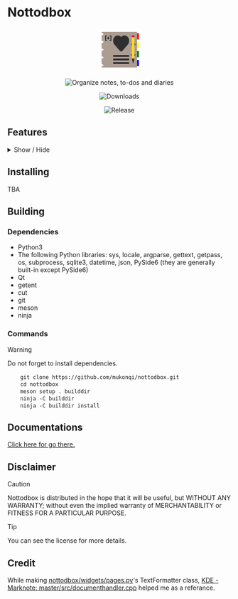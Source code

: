 # Nottodbox

<p align="center"><img src="./data/io.github.mukonqi.nottodbox.png" alt="Icon of Nottodbox"></img></a></p>
<p align="center"><img src="https://img.shields.io/badge/Organize_notes,_to--dos_and_diaries-376296" alt="Organize notes, to-dos and diaries"></img></p>
<p align="center"><img src="https://img.shields.io/github/downloads/mukonqi/nottodbox/total?label=Downloads" alt="Downloads"></img></p>
<p align="center"><img src="https://img.shields.io/github/v/release/mukonqi/nottodbox?label=Release" alt="Release"></p>


## Features
<details>
<summary>Show / Hide</summary>

### Sidebar
> Quickly navigate document pages.
- A entry for searching in lists
- A list for open pages (when double-clicked it opens or focuses selected)
- A list for history (when double-clicked it opens or focuses selected)
- Deleting a item from history
- Clearing history
- Remember's it's status (visible / invisible), area in window (left / right), mode (fixed / floating)

### Home
> See some important things in startup.
- A shortcut for keeping today's diary and focusing to it (optional)
- Listing to-dos
- Listing notes

### Notes
> Take notes.
- Two labels for showing selected notebook and note
- A entry for searching in list
- Listing notes
- When a notebook selected:
    - Creating note
    - Creating notebook
    - Resetting
    - Renaming
    - Resetting 
    - Deleting
    - Deleting all
    - Setting background color
    - Setting text color
- When a note selected:
    - Creating note
    - Creating notebook
    - Opening
    - Showing backup (manuel saves updates backups but auto-saves not)
    - Restoring content via backup (old content will be new backup)
    - Clearing content (old content will be new backup)
    - Renaming
    - Deleting
    - Deleting all
    - Setting background color
    - Setting text color

### To-dos
> Make to-do lists.
- A entry for searcing in list
- Two labels for showing selected notebook and note
- Listing to-dos
- When a to-do list selected:
    - Creating to-do
    - Creating to-do list
    - Resetting
    - Renaming
    - Resetting 
    - Deleting
    - Deleting all
    - Setting background color
    - Setting text color
- When a to-do selected:
    - Creating to-do
    - Creating to-do list
    - Changing status
    - Renaming
    - Resetting 
    - Deleting
    - Deleting all
    - Setting background color
    - Setting text color

### Diaries
> Keep diaries.
- A label for showing modification information
- A calendar for selecting a diary and highlighting it
- A shortcut for coming back to today
- When a diary selected:
    - Opening, if does not created yet create it
    - Showing backup (manuel saves updates backups but auto-saves not)
    - Restoring content via backup (old content will be new backup)
    - Clearing content (old content will be new backup)
    - Renaming
    - Deleting
    - Deleting all
    - Setting highlight color

### Documents
> Easily edit documents in a style.
- Text formatter (plain-text format does not supported):
    - Formatting selected section via cursor or word uncer cursor
    - Format options:
        - Bold
        - Italic
        - Underline
        - Strike through
        - Heading (6 levels)
        - List (4 options)
        - Alignment (3 options) (only for HTML format)
        - Table
        - Link
        - Text color (only for HTML format)
        - Background color (only for HTML format)
- Standart Qt's text edit box with opening links support
- Manuel saving
    - For triggering, click the "Save" button or accept the warning question when closing a document.
    - This can change backups except outdated diaries.
- Auto-saving
    - This triggered when the document content's changes.
    - This is disabled and can't be enabled for old diaries.
    - This can't change backups.
- Format options (plain-text, Markdown and HTML)

### Settings
> Customize Nottodbox.
- Appearance:
    - Style
    - Color scheme
    - Custom color scheme
- Notes:
    - Setting auto-save
    - Setting format
    - Setting background color
    - Setting foreground color
- To-dos:
    - Setting background color
    - Setting foreground color
- Diaries:
    - Setting auto-save
    - Setting format
    - Setting highlight color

### About
> See some informations about Nottodbox.
- The icon and application name
- Version
- Commit
- Link source codes
- Developer
- Copyright notification
- License
- License text
</details>


## Installing
TBA


## Building
### Dependencies
- Python3
- The following Python libraries: sys, locale, argparse, gettext, getpass, os, subprocess, sqlite3, datetime, json, PySide6 (they are generally built-in except PySide6)
- Qt
- getent
- cut
- git
- meson
- ninja

### Commands
> [!WARNING]
> Do not forget to install dependencies.

```
    git clone https://github.com/mukonqi/nottodbox.git
    cd nottodbox
    meson setup . builddir
    ninja -C builddir
    ninja -C builddir install
```

## Documentations
[Click here for go there.](/doc/)


## Disclaimer
> [!CAUTION] 
> Nottodbox is distributed in the hope that it will be useful, but WITHOUT ANY WARRANTY; without even the implied warranty of MERCHANTABILITY or FITNESS FOR A PARTICULAR PURPOSE.

> [!TIP]
> You can see the license for more details.


## Credit
While making [nottodbox/widgets/pages.py](./nottodbox/widgets/pages.py)'s TextFormatter class, [KDE - Marknote: master/src/documenthandler.cpp](https://invent.kde.org/office/marknote/-/blob/master/src/documenthandler.cpp) helped me as a referance.
